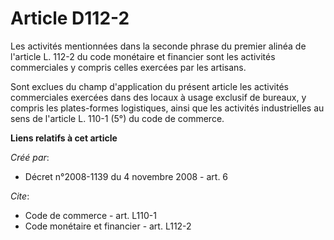 # Article D112-2

Les activités mentionnées dans la seconde phrase du premier alinéa de l'article L. 112-2 du code monétaire et financier sont
les activités commerciales y compris celles exercées par les artisans.

Sont exclues du champ d'application du présent article les activités commerciales exercées dans des locaux à usage exclusif
de bureaux, y compris les plates-formes logistiques, ainsi que les activités industrielles au sens de l'article L. 110-1 (5°)
du code de commerce.

**Liens relatifs à cet article**

_Créé par_:

  - Décret n°2008-1139 du 4 novembre 2008 - art. 6

_Cite_:

  - Code de commerce - art. L110-1
  - Code monétaire et financier - art. L112-2

